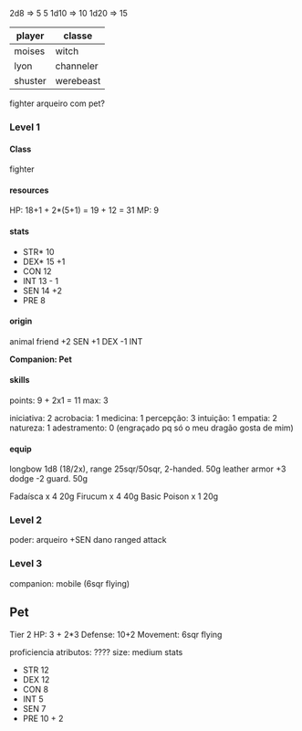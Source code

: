 2d8 => 5 5
1d10 => 10
1d20 => 15


| player  | classe    |
| ------- | --------- |
| moises  | witch     |
| lyon    | channeler |
| shuster | werebeast |

fighter arqueiro com pet?


### Level 1

#### Class
fighter

#### resources
HP: 18+1 + 2\*(5+1) = 19 + 12 = 31
MP: 9

#### stats
- STR* 10
- DEX* 15 +1
- CON 12
- INT 13 - 1
- SEN 14 +2
- PRE 8

#### origin
animal friend
+2 SEN
+1 DEX
-1 INT

**Companion: Pet**


#### skills
points: 9 + 2x1 = 11
max: 3

iniciativa: 2
acrobacia: 1
medicina: 1
percepção: 3
intuição: 1
empatia: 2
natureza: 1
adestramento: 0 (engraçado pq só o meu dragão gosta de mim)

#### equip
longbow 1d8 (18/2x), range 25sqr/50sqr, 2-handed. 50g
leather armor +3 dodge -2 guard. 50g

Fadaísca x 4 20g
Firucum x 4 40g
Basic Poison x 1 20g
### Level 2
poder: arqueiro +SEN dano ranged attack

### Level 3
companion: mobile (6sqr flying)

## Pet
Tier 2
HP: 3 + 2\*3
Defense: 10+2
Movement: 6sqr flying

proficiencia atributos: ????
size: medium
stats
- STR 12
- DEX 12
- CON 8
- INT 5
- SEN 7
- PRE 10 + 2
